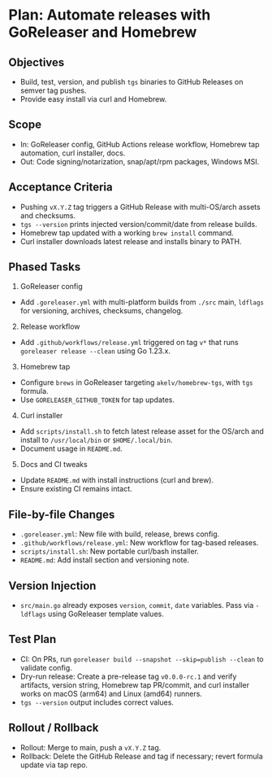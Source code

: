 # Plan: Automate releases with GoReleaser and Homebrew

## Objectives
- Build, test, version, and publish `tgs` binaries to GitHub Releases on semver tag pushes.
- Provide easy install via curl and Homebrew.

## Scope
- In: GoReleaser config, GitHub Actions release workflow, Homebrew tap automation, curl installer, docs.
- Out: Code signing/notarization, snap/apt/rpm packages, Windows MSI.

## Acceptance Criteria
- Pushing `vX.Y.Z` tag triggers a GitHub Release with multi-OS/arch assets and checksums.
- `tgs --version` prints injected version/commit/date from release builds.
- Homebrew tap updated with a working `brew install` command.
- Curl installer downloads latest release and installs binary to PATH.

## Phased Tasks
1) GoReleaser config
- Add `.goreleaser.yml` with multi-platform builds from `./src` main, `ldflags` for versioning, archives, checksums, changelog.

2) Release workflow
- Add `.github/workflows/release.yml` triggered on tag `v*` that runs `goreleaser release --clean` using Go 1.23.x.

3) Homebrew tap
- Configure `brews` in GoReleaser targeting `akelv/homebrew-tgs`, with `tgs` formula.
- Use `GORELEASER_GITHUB_TOKEN` for tap updates.

4) Curl installer
- Add `scripts/install.sh` to fetch latest release asset for the OS/arch and install to `/usr/local/bin` or `$HOME/.local/bin`.
- Document usage in `README.md`.

5) Docs and CI tweaks
- Update `README.md` with install instructions (curl and brew).
- Ensure existing CI remains intact.

## File-by-file Changes
- `.goreleaser.yml`: New file with build, release, brews config.
- `.github/workflows/release.yml`: New workflow for tag-based releases.
- `scripts/install.sh`: New portable curl/bash installer.
- `README.md`: Add install section and versioning note.

## Version Injection
- `src/main.go` already exposes `version`, `commit`, `date` variables. Pass via `-ldflags` using GoReleaser template values.

## Test Plan
- CI: On PRs, run `goreleaser build --snapshot --skip=publish --clean` to validate config.
- Dry-run release: Create a pre-release tag `v0.0.0-rc.1` and verify artifacts, version string, Homebrew tap PR/commit, and curl installer works on macOS (arm64) and Linux (amd64) runners.
- `tgs --version` output includes correct values.

## Rollout / Rollback
- Rollout: Merge to main, push a `vX.Y.Z` tag.
- Rollback: Delete the GitHub Release and tag if necessary; revert formula update via tap repo.